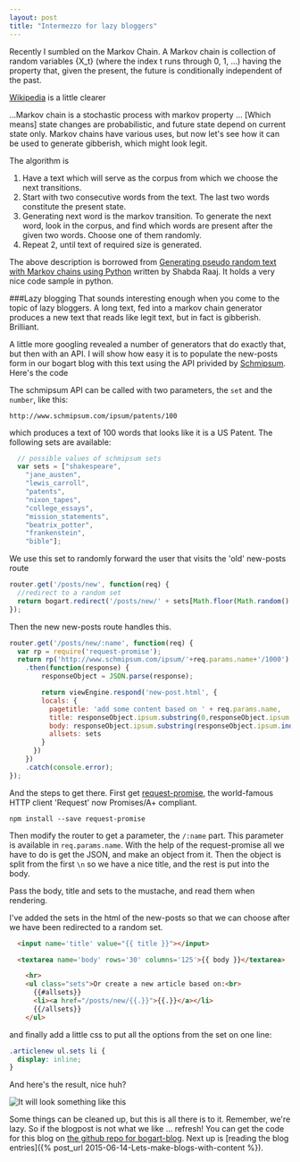 ```yaml
---
layout: post
title: "Intermezzo for lazy bloggers"
---
```

Recently I sumbled on the Markov Chain.  A Markov chain is collection of random variables {X_t} (where the index t runs through 0, 1, ...) having the property that, given the present, the future is conditionally independent of the past.

[Wikipedia](https://en.wikipedia.org/wiki/Markov_chain) is a little clearer

 ...Markov chain is a stochastic process with markov property ... [Which means] state changes are probabilistic, and future state depend on current state only.
Markov chains have various uses, but now let's see how it can be used to generate gibberish, which might look legit.

The algorithm is

1. Have a text which will serve as the corpus from which we choose the next transitions.
2. Start with two consecutive words from the text. The last two words constitute the present state.
3. Generating next word is the markov transition. To generate the next word, look in the corpus, and find which words are present after the given two words. Choose one of them randomly.
4. Repeat 2, until text of required size is generated.

The above description is borrowed from [Generating pseudo random text with Markov chains using Python](http://agiliq.com/blog/2009/06/generating-pseudo-random-text-with-markov-chains-u/) written by Shabda Raaj. It holds a very nice code sample in python.

###Lazy blogging
That sounds interesting enough when you come to the topic of lazy bloggers. A long text, fed into a markov chain generator produces a new text that reads like legit text, but in fact is gibberish. Brilliant.

A little more googling revealed a number of generators that do exactly that, but then with an API. I will show how easy it is to populate the new-posts form in our bogart blog with this text using the API privided by [Schmipsum](http://www.schmipsum.com/). Here's the code

The schmipsum API can be called with two parameters, the `set` and the `number`, like this:

    http://www.schmipsum.com/ipsum/patents/100

which produces a text of 100 words that looks like it is a US Patent. The following sets are available:

```javascript
  // possible values of schmipsum sets
  var sets = ["shakespeare",
    "jane_austen",
    "lewis_carroll",
    "patents",
    "nixon_tapes",
    "college_essays",
    "mission_statements",
    "beatrix_potter",
    "frankenstein",
    "bible"];
```

We use this set to randomly forward the user that visits the 'old' new-posts route

```javascript
router.get('/posts/new', function(req) {
  //redirect to a random set
  return bogart.redirect('/posts/new/' + sets[Math.floor(Math.random() * sets.length)]);
});
```

Then the new new-posts route handles this.

```javascript
router.get('/posts/new/:name', function(req) {
  var rp = require('request-promise');
  return rp('http://www.schmipsum.com/ipsum/'+req.params.name+'/1000')
    .then(function(response) {
        responseObject = JSON.parse(response);

        return viewEngine.respond('new-post.html', {
        locals: {
          pagetitle: 'add some content based on ' + req.params.name,
          title: responseObject.ipsum.substring(0,responseObject.ipsum.indexOf('\n')),
          body: responseObject.ipsum.substring(responseObject.ipsum.indexOf('\n')),
          allsets: sets
        }
      })
    })
    .catch(console.error);
});
```

And the steps to get there.
First get [request-promise](https://www.npmjs.com/package/request-promise), the world-famous HTTP client 'Request' now Promises/A+ compliant.

    npm install --save request-promise

Then modify the router to get a parameter, the `/:name` part. This parameter is available in `req.params.name`. With the help of the request-promise all we have to do is get the JSON, and make an object from it. Then the object is split from the first `\n` so we have a nice title, and the rest is put into the body.

Pass the body, title and sets to the mustache, and read them when rendering.

I've added the sets in the html of the new-posts so that we can choose after we have been redirected to a random set.

```html
  <input name='title' value="{{ title }}"></input>

  <textarea name='body' rows='30' columns='125'>{{ body }}</textarea>

    <hr>
    <ul class="sets">Or create a new article based on:<br>
      {{#allsets}}
      <li><a href="/posts/new/{{.}}">{{.}}</a></li>
      {{/allsets}}
    </ul>
```

and finally add a little css to put all the options from the set on one line:

```css
.articlenew ul.sets li {
  display: inline;
}
```

And here's the result, nice huh?

![It will look something like this](/posts/Intermezzo-result.png "Result")

Some things can be cleaned up, but this is all there is to it. Remember, we're lazy. So if the blogpost is not what we like ... refresh! You can get the code for this blog on [the github repo for bogart-blog](https://github.com/tuvokki/bogart-blog/releases/tag/intermezzo). Next up is [reading the blog entries]({% post_url 2015-06-14-Lets-make-blogs-with-content %}).
